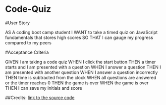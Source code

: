 # Code-Quiz

#User Story

AS A coding boot camp student
I WANT to take a timed quiz on JavaScript fundamentals that stores high scores
SO THAT I can gauge my progress compared to my peers

#Acceptance Criteria

GIVEN I am taking a code quiz
WHEN I click the start button
THEN a timer starts and I am presented with a question
WHEN I answer a question
THEN I am presented with another question
WHEN I answer a question incorrectly
THEN time is subtracted from the clock
WHEN all questions are answered or the timer reaches 0
THEN the game is over
WHEN the game is over
THEN I can save my initials and score

##Credits:
[link to the source code](https://codingtorque.com/quiz-app-using-javascript/)
